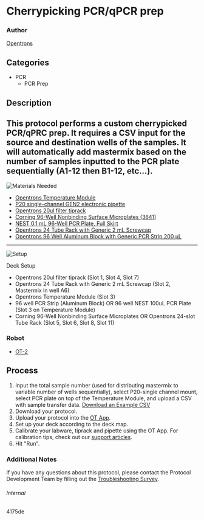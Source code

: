 # Cherrypicking PCR/qPCR prep

### Author
[Opentrons](https://opentrons.com/)

## Categories
* PCR
	* PCR Prep

## Description
This protocol performs a custom cherrypicked PCR/qPRC prep. It requires a CSV input for the source and destination wells of the samples. It will automatically add mastermix based on the number of samples inputted to the PCR plate sequentially (A1-12 then B1-12, etc...). 
---
![Materials Needed](https://s3.amazonaws.com/opentrons-protocol-library-website/custom-README-images/001-General+Headings/materials.png)

* [Opentrons Temperature Module](https://shop.opentrons.com/collections/hardware-modules/products/tempdeck)
* [P20 single-channel GEN2 electronic pipette](https://shop.opentrons.com/collections/ot-2-pipettes/products/single-channel-electronic-pipette)
* [Opentrons 20ul filter tiprack](https://shop.opentrons.com/collections/opentrons-tips/products/opentrons-10ul-filter-tip)
* [Corning 96-Well Nonbinding Surface Microplates (3641)](https://www.fishersci.com/shop/products/corning-96-well-nonbinding-surface-nbs-microplates-flat-wells-clear/07200777)
* [NEST 0.1 mL 96-Well PCR Plate, Full Skirt](https://shop.opentrons.com/products/nest-0-1-ml-96-well-pcr-plate-full-skirt)
* [Opentrons 24 Tube Rack with Generic 2 mL Screwcap](https://shop.opentrons.com/products/tube-rack-set-1?_ga=2.48408495.884537678.1605539831-1181961818.1604785212)
* [Opentrons 96 Well Aluminum Block with Generic PCR Strip 200 µL](https://shop.opentrons.com/collections/hardware-modules/products/aluminum-block-set?_ga=2.124502019.884537678.1605539831-1181961818.1604785212)

---
![Setup](https://s3.amazonaws.com/opentrons-protocol-library-website/custom-README-images/001-General+Headings/Setup.png)

Deck Setup
* Opentrons 20ul filter tiprack (Slot 1, Slot 4, Slot 7)
* Opentrons 24 Tube Rack with Generic 2 mL Screwcap (Slot 2, Mastermix in well A6)
* Opentrons Temperature Module (Slot 3)
* 96 well PCR Strip (Aluminum Block) OR 96 well NEST 100uL PCR Plate (Slot 3 on Temperature Module)
* Corning 96-Well Nonbinding Surface Microplates OR Opentrons 24-slot Tube Rack (Slot 5, Slot 6, Slot 8, Slot 11)

### Robot
* [OT-2](https://opentrons.com/ot-2)

## Process
1. Input the total sample number (used for distributing mastermix to variable number of wells sequentially), select P20-single channel mount, select PCR plate on top of the Temperature Module, and upload a CSV with sample transfer data. [Download an Example CSV](https://opentrons-protocol-library-website.s3.amazonaws.com/custom-README-images/4175de/pcr_data.csv)
2. Download your protocol.
3. Upload your protocol into the [OT App](https://opentrons.com/ot-app).
4. Set up your deck according to the deck map.
5. Calibrate your labware, tiprack and pipette using the OT App. For calibration tips, check out our [support articles](https://support.opentrons.com/en/collections/1559720-guide-for-getting-started-with-the-ot-2).
6. Hit "Run".

### Additional Notes
If you have any questions about this protocol, please contact the Protocol Development Team by filling out the [Troubleshooting Survey](https://protocol-troubleshooting.paperform.co/).

###### Internal
4175de